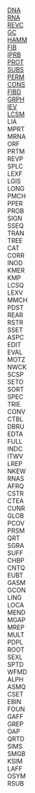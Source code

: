 [DNA](./DNA.py)    
[RNA](./RNA.py)    
[REVC](./REVC.py)    
[GC](./GC.py)    
[HAMM](./HAMM.py)    
[FIB](./FIB.py)    
[IPRB](./IPRB.py)    
[PROT](./PROT.py)    
[SUBS](./SUBS.py)    
[PERM](./PERM.py)    
[CONS](./CONS.py)    
[FIBD](./FIBD.py)    
[GRPH](./GRPH.py)    
[IEV](./IEV.py)    
[LCSM](./LCSM.py)    
LIA    
MPRT    
MRNA    
ORF    
PRTM    
REVP    
SPLC    
LEXF    
LGIS    
LONG    
PMCH    
PPER    
PROB    
SIGN    
SSEQ    
TRAN    
TREE    
CAT    
CORR    
INOD    
KMER    
KMP    
LCSQ    
LEXV    
MMCH    
PDST    
REAR    
RSTR    
SSET    
ASPC    
EDIT    
EVAL    
MOTZ    
NWCK    
SCSP    
SETO    
SORT    
SPEC    
TRIE    
CONV    
CTBL    
DBRU    
EDTA    
FULL    
INDC    
ITWV    
LREP    
NKEW    
RNAS    
AFRQ    
CSTR    
CTEA    
CUNR    
GLOB    
PCOV    
PRSM    
QRT    
SGRA    
SUFF    
CHBP    
CNTQ    
EUBT    
GASM    
GCON    
LING    
LOCA    
MEND    
MGAP    
MREP    
MULT    
PDPL    
ROOT    
SEXL    
SPTD    
WFMD    
ALPH    
ASMQ    
CSET    
EBIN    
FOUN    
GAFF    
GREP    
OAP    
QRTD    
SIMS    
SMGB    
KSIM    
LAFF    
OSYM    
RSUB    